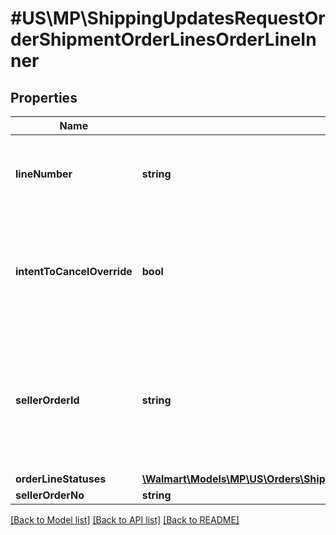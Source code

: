 # #US\MP\ShippingUpdatesRequestOrderShipmentOrderLinesOrderLineInner

## Properties

Name | Type | Description | Notes
------------ | ------------- | ------------- | -------------
**lineNumber** | **string** | The line number associated with the details for each individual item in the purchase order |
**intentToCancelOverride** | **bool** | Needs to be passed as true during shipping as an acknowledgment for orders which are intent to cancel by the customer | [optional] [default to false]
**sellerOrderId** | **string** | A unique ID associated with the sales order for specified Seller; gives Sellers the ability to print their own custom order ID on the return label; limit of 30 characters |
**orderLineStatuses** | [**\Walmart\Models\MP\US\Orders\ShippingUpdatesRequestOrderShipmentOrderLinesOrderLineInnerOrderLineStatuses**](ShippingUpdatesRequestOrderShipmentOrderLinesOrderLineInnerOrderLineStatuses.md) |  |
**sellerOrderNo** | **string** |  | [optional]


[[Back to Model list]](../) [[Back to API list]](../../Api/US/MP) [[Back to README]](../../README.md)
